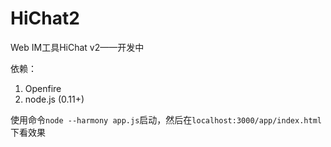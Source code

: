 HiChat2
=======

Web IM工具HiChat v2——开发中

依赖：
1. Openfire
2. node.js (0.11+)

使用命令`node --harmony app.js`启动，然后在`localhost:3000/app/index.html`下看效果
